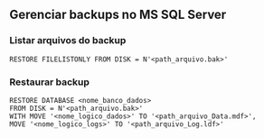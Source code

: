 ## Gerenciar backups no MS SQL Server

### Listar arquivos do backup
```
RESTORE FILELISTONLY FROM DISK = N'<path_arquivo.bak>'
```

### Restaurar backup
```
RESTORE DATABASE <nome_banco_dados>
FROM DISK = N'<path_arquivo.bak>'
WITH MOVE '<nome_logico_dados>' TO '<path_arquivo_Data.mdf>',
MOVE '<nome_logico_logs>' TO '<path_arquivo_Log.ldf>'
```

